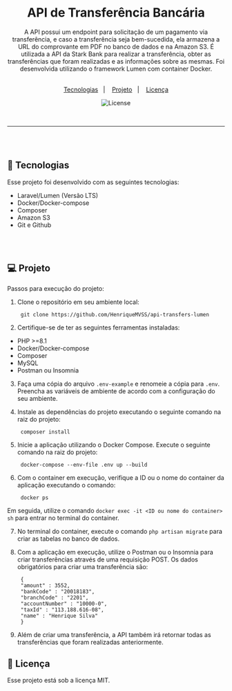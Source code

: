 <h1 align="center">API de Transferência Bancária</h1>

<p align="center">
  A API possui um endpoint para solicitação de um pagamento via transferência, e caso a transferência seja bem-sucedida, ela armazena a URL do comprovante em PDF no banco de dados e na Amazon S3. É utilizada a API da Stark Bank para realizar a transferência, obter as transferências que foram realizadas e as informações sobre as mesmas. Foi desenvolvida utilizando o framework Lumen com container Docker. <br/><br/>
</p>

<p align="center">
  <a href="#-tecnologias">Tecnologias</a>&nbsp;&nbsp;&nbsp;|&nbsp;&nbsp;&nbsp;
  <a href="#-projeto">Projeto</a>&nbsp;&nbsp;&nbsp;|&nbsp;&nbsp;&nbsp;
  <a href="#memo-licença">Licença</a>
</p>

<p align="center">
  <img alt="License" src="https://img.shields.io/static/v1?label=license&message=MIT&color=49AA26&labelColor=000000">
</p>

<br>

<hr><br><br>

## 🚀 Tecnologias

Esse projeto foi desenvolvido com as seguintes tecnologias:

- Laravel/Lumen (Versão LTS)
- Docker/Docker-compose
- Composer
- Amazon S3
- Git e Github

<br><br>

## 💻 Projeto

Passos para execução do projeto:

1. Clone o repositório em seu ambiente local:

        git clone https://github.com/HenriqueMVSS/api-transfers-lumen

 2. Certifique-se de ter as seguintes ferramentas instaladas:

- PHP >=8.1
- Docker/Docker-compose
- Composer
- MySQL
- Postman ou Insomnia

3. Faça uma cópia do arquivo `.env-example` e renomeie a cópia para `.env`. Preencha as variáveis de ambiente de acordo com a configuração do seu ambiente.

4. Instale as dependências do projeto executando o seguinte comando na raiz do projeto:

        composer install

5. Inicie a aplicação utilizando o Docker Compose. Execute o seguinte comando na raiz do projeto:

        docker-compose --env-file .env up --build

6. Com o container em execução, verifique a ID ou o nome do container da aplicação executando o comando:

        docker ps

Em seguida, utilize o comando `docker exec -it <ID ou nome do container> sh` para entrar no terminal do container.

7. No terminal do container, execute o comando `php artisan migrate` para criar as tabelas no banco de dados.

8. Com a aplicação em execução, utilize o Postman ou o Insomnia para criar transferências através de uma requisição POST. Os dados obrigatórios para criar uma transferência são:

        {
        "amount" : 3552,
        "bankCode" : "20018183",
        "branchCode" : "2201",
        "accountNumber" : "10000-0",
        "taxId" : "113.188.616-08",
        "name" : "Henrique Silva"
        }


9. Além de criar uma transferência, a API também irá retornar todas as transferências que foram realizadas anteriormente.

## :memo: Licença

Esse projeto está sob a licença MIT.
